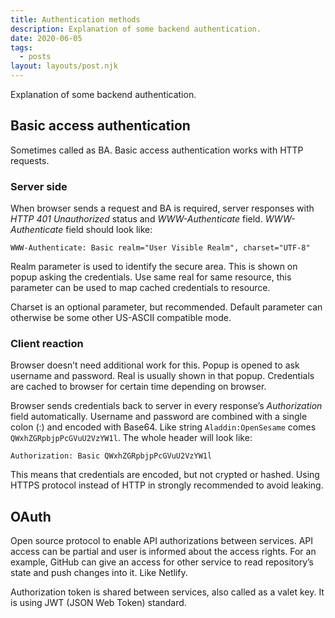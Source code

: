 ```yaml
---
title: Authentication methods
description: Explanation of some backend authentication.
date: 2020-06-05
tags:
  - posts
layout: layouts/post.njk
---
```


Explanation of some backend authentication.

## Basic access authentication
Sometimes called as BA. Basic access authentication works with HTTP requests.

### Server side

When browser sends a request and BA is required, server responses with *HTTP 401 Unauthorized*  status and *WWW-Authenticate* field. *WWW-Authenticate* field should look like:

```
WWW-Authenticate: Basic realm="User Visible Realm", charset="UTF-8" 
```

Realm parameter is used to identify the secure area. This is shown on popup asking the credentials. Use same real for same resource, this parameter can be used to map cached credentials to resource.

Charset is an optional parameter, but recommended. Default parameter can otherwise be some other US-ASCII compatible mode.

### Client reaction

Browser doesn’t need additional work for this. Popup is opened to ask username and password. Real is usually shown in that popup. Credentials are cached to browser  for certain time depending on browser.

Browser sends credentials back to server in every response’s *Authorization* field automatically. Username and password are combined with a single colon (:) and encoded with Base64. Like string `Aladdin:OpenSesame` comes `QWxhZGRpbjpPcGVuU2VzYW1l`. The whole header will look like:

```
Authorization: Basic QWxhZGRpbjpPcGVuU2VzYW1l 
```

This means that credentials are encoded, but not crypted or hashed. Using HTTPS protocol instead of HTTP in strongly recommended to avoid leaking.

## OAuth
Open source protocol to enable API authorizations between services. API access can be partial and user is informed about the access rights. For an example, GitHub can give an access for other service to read repository’s state and push changes into it. Like Netlify.

 Authorization token is shared between services, also called as a valet key. It is using JWT (JSON Web Token) standard.